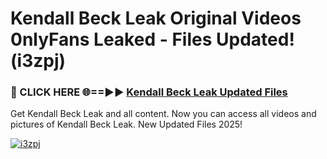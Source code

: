 # Kendall Beck Leak Original Videos 0nlyFans Leaked - Files Updated! (i3zpj)

<h3>🔴 CLICK HERE 🌐==►► <a href="https://tinyurl.com/2wckxsce" rel="nofollow">Kendall Beck Leak Updated Files</a></h3>

Get Kendall Beck Leak and all content. Now you can access all videos and pictures of Kendall Beck Leak. New Updated Files 2025!

[![i3zpj](https://i.imgur.com/AFduVYN.gif)](https://tinyurl.com/2wckxsce)
